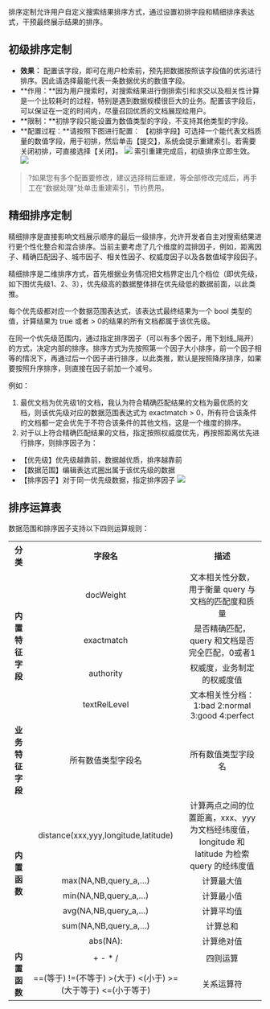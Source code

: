 排序定制允许用户自定义搜索结果排序方式，通过设置初排字段和精细排序表达式，干预最终展示结果的排序。

## 初级排序定制
- **效果：** 配置该字段，即可在用户检索前，预先把数据按照该字段值的优劣进行排序。因此请选择最能代表一条数据优劣的数值字段。
- **作用：**因为用户搜索时，对搜索结果进行倒排索引和求交以及相关性计算是一个比较耗时的过程，特别是遇到数据规模很巨大的业务。配置该字段后，可以保证在一定的时间内，尽量召回优质的文档展现给用户。
- **限制：**初排字段只能设置为数值类型的字段，不支持其他类型的字段。
- **配置过程：**请按照下图进行配置：
【初排字段】可选择一个能代表文档质量的数值字段，用于初排，然后单击【提交】，系统会提示重建索引。若需要关闭初排，可直接选择【关闭】。
![](https://main.qcloudimg.com/raw/e48c40cb1cd692ea7e4a35d52a37fc39.png)
索引重建完成后，初级排序立即生效。
![](https://main.qcloudimg.com/raw/ac0d6f0424835b24d145aa64beaedfb3.png)
>?如果您有多个配置要修改，建议选择稍后重建，等全部修改完成后，再手工在“数据处理”处单击重建索引，节约费用。

## 精细排序定制
精细排序是直接影响文档展示顺序的最后一级排序，允许开发者自主对搜索结果进行更个性化整合和混合排序。当前主要考虑了几个维度的混排因子，例如，距离因子、精确匹配因子、城市因子、相关性因子、权威度因子以及各数值域字段因子。

精细排序是二维排序方式，首先根据业务情况把文档界定出几个档位（即优先级，如下图优先级1、2、3），优先级高的数据整体排在优先级低的数据前面，以此类推。

每个优先级都对应一个数据范围表达式，该表达式最终结果为一个 bool 类型的值，计算结果为 true 或者 > 0的结果的所有文档都属于该优先级。

在同一个优先级范围内，通过指定排序因子（可以有多个因子，用下划线\_隔开）的方式，决定内部的排序。排序方式为先按照第一个因子大小排序，前一个因子相等的情况下，再通过后一个因子进行排序，以此类推，默认是按照降序排序，如果要按照升序排序，则直接在因子前加一个减号。

例如：
1. 最优文档为优先级1的文档，我认为符合精确匹配结果的文档为最优质的文档，则该优先级对应的数据范围表达式为 exactmatch > 0，所有符合该条件的文档都一定会优先于不符合该条件的其他文档，这是一个维度的排序。 
2. 对于以上符合精确匹配结果的文档，指定按照权威度优先，再按照距离优先进行排序，则排序因子为：
 - 【优先级】优先级越靠前，数据越优质，排序越靠前
 - 【数据范围】编辑表达式圈出属于该优先级的数据
 - 【排序因子】对于同一优先级数据，指定排序因子
![](https://main.qcloudimg.com/raw/18ef75aa1646d71adcf6ccf19d0ff284.png)



## 排序运算表
数据范围和排序因子支持以下四则运算规则：
		
<table>
	<tbody>
		<tr>
			<th><strong>分类</strong></th>
			<th><strong>字段名</strong></th>
			<th><strong>描述</strong></th>
		</tr>
		<tr>
			<td rowspan="4" style="text-align: center;"><strong>内置特征字段</strong></td>
			<td style="text-align: center;">docWeight</td>
			<td style="text-align: center;">文本相关性分数，用于衡量 query 与文档的匹配度和质量</td>
		</tr>
		<tr>
			<td style="text-align: center;">exactmatch</td>
			<td style="text-align: center;">是否精确匹配，query 和文档是否完全匹配，0或者1</td>
		</tr>
		<tr>
			<td style="text-align: center;">authority</td>
			<td style="text-align: center;">权威度，业务制定的权威度值</td>
		</tr>
		<tr>
			<td style="text-align: center;">textRelLevel</td>
			<td style="text-align: center;">文本相关性分档：1:bad 2:normal 3:good 4:perfect</td>
		</tr>
		<tr>
			<td style="text-align: center;"><strong>业务特征字段</strong></td>
			<td style="text-align: center;">所有数值类型字段名</td>
			<td style="text-align: center;">所有数值类型字段名</td>
		</tr>
		<tr>
			<td rowspan="6" style="text-align: center;"><strong>内置函数</strong></td>
			<td style="text-align: center;">distance(xxx,yyy,longitude,latitude)</td>
			<td style="text-align: center;">计算两点之间的位置距离，xxx、yyy 为文档经纬度值，longitude 和 latitude 为检索 query 的经纬度值</td>
		</tr>
		<tr>
			<td style="text-align: center;">max(NA,NB,query_a,&hellip;)</td>
			<td style="text-align: center;">计算最大值</td>
		</tr>
		<tr>
			<td style="text-align: center;">min(NA,NB,query_a,&hellip;)</td>
			<td style="text-align: center;">计算最小值</td>
		</tr>
		<tr>
			<td style="text-align: center;">avg(NA,NB,query_a,&hellip;)</td>
			<td style="text-align: center;">计算平均值</td>
		</tr>
		<tr>
			<td style="text-align: center;">sum(NA,NB,query_a,&hellip;)</td>
			<td style="text-align: center;">计算总和</td>
		</tr>
		<tr>
			<td style="text-align: center;">abs(NA):</td>
			<td style="text-align: center;">计算绝对值</td>
		</tr>
		<tr>
			<td rowspan="2" style="text-align: center;"><strong>内置函数</strong></td>
			<td style="text-align: center;">+ - * /</td>
			<td style="text-align: center;">四则运算</td>
		</tr>
		<tr>
			<td style="text-align: center;">==(等于)&nbsp;!=(不等于) &gt;(大于) &lt;(小于) &gt;=(大于等于) &lt;=(小于等于)</td>
			<td style="text-align: center;">关系运算符</td>
		</tr>
	</tbody>
</table>

